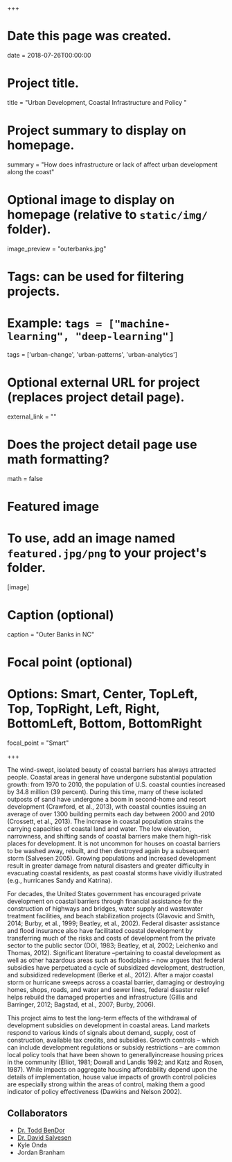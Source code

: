 +++
# Date this page was created.
date = 2018-07-26T00:00:00

# Project title.
title = "Urban Development, Coastal Infrastructure and Policy "

# Project summary to display on homepage.
summary = "How does infrastructure or lack of affect urban development along the coast"

# Optional image to display on homepage (relative to `static/img/` folder).
image_preview = "outerbanks.jpg"

# Tags: can be used for filtering projects.
# Example: `tags = ["machine-learning", "deep-learning"]`
tags = ['urban-change', 'urban-patterns', 'urban-analytics']

# Optional external URL for project (replaces project detail page).
external_link = ""

# Does the project detail page use math formatting?
math = false

# Featured image
# To use, add an image named `featured.jpg/png` to your project's folder. 
[image]
  # Caption (optional)
  caption = "Outer Banks in NC"

  # Focal point (optional)
  # Options: Smart, Center, TopLeft, Top, TopRight, Left, Right, BottomLeft, Bottom, BottomRight
  focal_point = "Smart"

+++


The wind-swept, isolated beauty of coastal barriers has always attracted people. Coastal areas in general have undergone substantial population growth: from 1970 to 2010, the population of U.S. coastal counties increased by 34.8 million (39 percent).  During this time, many of these isolated outposts of sand have undergone a boom in second-home and resort development (Crawford, et al., 2013), with coastal counties issuing an average of over 1300 building permits each day between 2000 and 2010 (Crossett, et al., 2013). The increase in coastal population strains the carrying capacities of coastal land and water. The low elevation, narrowness, and shifting sands of coastal barriers make them high-risk places for development. It is not uncommon for houses on coastal barriers to be washed away, rebuilt, and then destroyed again by a subsequent storm (Salvesen 2005). Growing populations and increased development result in greater damage from natural disasters and greater difficulty in evacuating coastal residents, as past coastal storms have vividly illustrated (e.g., hurricanes Sandy and Katrina). 

For decades, the United States government has encouraged private development on coastal barriers through financial assistance for the construction of highways and bridges, water supply and wastewater treatment facilities, and beach stabilization projects (Glavovic and Smith, 2014; Burby, et al., 1999; Beatley, et al., 2002). Federal disaster assistance and flood insurance also have facilitated coastal development by transferring much of the risks and costs of development from the private sector to the public sector (DOI, 1983; Beatley, et al, 2002; Leichenko and Thomas, 2012). Significant literature –pertaining to coastal development as well as other hazardous areas such as floodplains – now argues that federal subsidies have perpetuated a cycle of subsidized development, destruction, and subsidized redevelopment (Berke et al., 2012). After a major coastal storm or hurricane sweeps across a coastal barrier, damaging or destroying homes, shops, roads, and water and sewer lines, federal disaster relief helps rebuild the damaged properties and infrastructure (Gillis and Barringer, 2012; Bagstad, et al., 2007; Burby, 2006). 

This project aims to test the long-term effects of the withdrawal of development subsidies on development in coastal areas. Land markets respond to various kinds of signals about demand, supply, cost of construction, available tax credits, and subsidies. Growth controls – which can include development regulations or subsidy restrictions – are common local policy tools that have been shown to generallyincrease housing prices in the community (Elliot, 1981; Dowall and Landis 1982; and Katz and Rosen, 1987). While impacts on aggregate housing affordability depend upon the details of implementation, house value impacts of growth control policies are especially strong within the areas of control, making them a good indicator of policy effectiveness (Dawkins and Nelson 2002). 

## Collaborators

- [Dr. Todd BenDor](http://todd.bendor.org/)
- [Dr. David Salvesen](https://ie.unc.edu/people/salvesen/)
- Kyle Onda
- Jordan Branham


